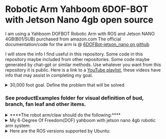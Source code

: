 # Robotic Arm Yahboom 6DOF-BOT with Jetson Nano 4gb open source

I am using a Yahboom DOFBOT Robotic Arm with ROS and Jetson NANO 4GB(B01/SUB) purchased from amazon.com
The official documentation/code for the arm is @ [6DOFBot-jetson_nano on github](https://github.com/YahboomTechnology/dofbot-jetson_nano.git)

I will store the info I find useful in this repository. Some code in this repository maybe included from other repositories. Some code maybe generated by chat-gpt or similar methods. Use whatever you want from this repository it is public.
Here is a link  to a [YouTube playlist](https://www.youtube.com/playlist?list=PLcbaYozXcpF65uUvdCmepFYYjx4FZ4Iwq), these videos have info that may assist in completing my goal.
<details>

<summary> 30,000 foot goal. Define the problem that will be solved </summary>

Create a pair of electric robotic arms that can **automatically** trim dried cannabis flowers using a standard pair of trimming scissors. The arm uses servo motors to rotate the joints. For vision- open cv or other methods of object detection using camera. The arm will be able to grasp (using a two fingered-claw) a branch or bud from a bin full of branches, then hold the branch while a second arm with scissors attached (to the claw) will trim the buds. The finished buds will be dropped into a bucket when complete. **The target goal is to trim 1 pound of cannabis in 8 hours time.** The average human trimmer would trim for about 7.2 hours in a standard work day, 1 pound would be the expected minimum. 2 pounds would be a high amount for a human trimmer in a standard 8 hour work day.

</details>

### See productExamples folder for visual definition of bud, branch, fan leaf and other items.

<details>

<summary> ****The robot arm/claw should do the following:**** </summary>

- trim = remove all fan leaves (see assets for product example photos)

- Able to grasp a branch or bud with pincer-type end effector(2 finger claw)

- Able to open and close a pair of standard trimming scissors, which maybe securely attached to end effector(claw). Scissors will be detachable from claw for cleaning.

- Able to identify a single branch or bud in a bin full of similar items.

- Will need camera for object detection. 
    - using open-cv or other methods. python or c++ maybe used.
    - Yolo v5 is compatible with jetson nano.
- Able to work together as a pair of arms/claws, one will hold the scissors(scissor arm), the other will hold a branch/bud(branch arm).

- Branch arm able to identify fan leaves on bud and coordinate with scissor arm to remove all fan leaves.

- Branch arm able to rotate the bud/branch while scissor arm opens and closes scissors to complete trim.

</details>

<details>

<summary>My 6-Degree Of Freedom(DOF) yahboom with jetson nano 4gb robotic arm system:</summary>

- Operating System: Ubuntu 18  64bit
- rosdistro: melodic
- rosversion: 1.14.13
- Im using a 17" HDMI monitor, wireless keyboard and mouse plugged into USB on the Jetson Nano, which is plugged into yahboom control board. Use the terminal to run python scripts directly on the robot. This is the easiest way and gives the user complete control over the robot.

</details>

<details>

<summary>Here are the ROS versions supported by Ubuntu:</summary>

- Ubuntu 16.04 / ROS Kinetic
- Ubuntu 18.04 / ROS Melodic
- Ubuntu 20.04 / ROS Noetic

</details>




